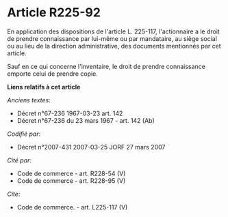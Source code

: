 # Article R225-92

En application des dispositions de l'article L. 225-117, l'actionnaire a le droit de prendre connaissance par lui-même ou par
mandataire, au siège social ou au lieu de la direction administrative, des documents mentionnés par cet article.

Sauf en ce qui concerne l'inventaire, le droit de prendre connaissance emporte celui de prendre copie.

**Liens relatifs à cet article**

_Anciens textes_:

  - Décret n°67-236 1967-03-23 art. 142
  - Décret n°67-236 du 23 mars 1967 - art. 142 (Ab)

_Codifié par_:

  - Décret n°2007-431 2007-03-25 JORF 27 mars 2007

_Cité par_:

  - Code de commerce - art. R228-54 (V)
  - Code de commerce - art. R228-95 (V)

_Cite_:

  - Code de commerce. - art. L225-117 (V)
